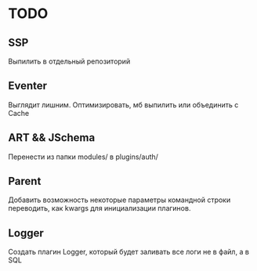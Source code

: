 # TODO  

## SSP  
Выпилить в отдельный репозиторий  

## Eventer  
Выглядит лишним. Оптимизировать, мб выпилить или объединить с Cache  

## ART && JSchema  
Перенести из папки modules/ в plugins/auth/

## Parent
Добавить возможность некоторые параметры командной строки переводить, как kwargs для инициализации плагинов.  

## Logger
Создать плагин Logger, который будет заливать все логи не в файл, а в SQL  
